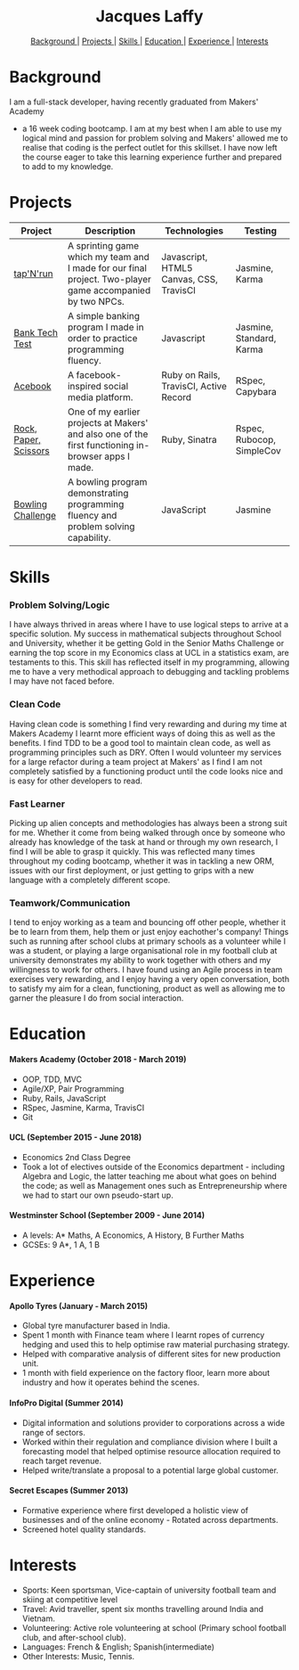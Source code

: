 <h1 align="center"> Jacques Laffy</h1>

<div align="center">

[Background ](#background) |
[Projects ](#projects) |
[Skills ](#skills) |
[Education ](#education) |
[Experience ](#experience) |
[Interests](#interests)

</div>

# Background

I am a full-stack developer, having recently graduated from Makers' Academy
- a 16 week coding bootcamp. I am at my best when I am able to use my logical
mind and passion for problem solving and Makers' allowed me to realise that
coding is the perfect outlet for this skillset. I have now left the course
eager to take this learning experience further and prepared to add to my
knowledge.

# Projects

| Project       | Description                  | Technologies   | Testing   |
|--|--|--|--|
| [tap'N'run](https://github.com/jlaffbabs/tapNrun) | A sprinting game which my team and I made for our final project. Two-player game accompanied by two NPCs. | Javascript, HTML5 Canvas, CSS, TravisCI | Jasmine, Karma |
| [Bank Tech Test](https://github.com/jlaffbabs/bank-tech-test) | A simple banking program I made in order to practice programming fluency. | Javascript | Jasmine, Standard, Karma |
| [Acebook](https://github.com/jlaffbabs/acebook-rails-smoking-dragons) | A facebook-inspired social media platform. | Ruby on Rails, TravisCI, Active Record | RSpec, Capybara |
| [Rock, Paper, Scissors](https://github.com/jlaffbabs/rps-challenge) | One of my earlier projects at Makers' and also one of the first functioning in-browser apps I made. | Ruby, Sinatra | Rspec, Rubocop, SimpleCov |
| [Bowling Challenge](https://github.com/jlaffbabs/bowling-challenge) | A bowling program demonstrating programming fluency and problem solving capability. | JavaScript | Jasmine |

# Skills

### Problem Solving/Logic

I have always thrived in areas where I have to use logical steps to arrive at a specific solution. My success in mathematical subjects throughout School and University, whether it be getting Gold in the Senior Maths Challenge or earning the top score in my Economics class at UCL in a statistics exam, are testaments to this. This skill has reflected itself in my programming, allowing me to have a very methodical approach to debugging and tackling problems I may have not faced before.

### Clean Code

Having clean code is something I find very rewarding and during my time at Makers Academy I learnt more efficient ways of doing this as well as the benefits. I find TDD to be a good tool to maintain clean code, as well as programming principles such as DRY. Often I would volunteer my services for a large refactor during a team project at Makers' as I find I am not completely satisfied by a functioning product until the code looks nice and is easy for other developers to read.

### Fast Learner

Picking up alien concepts and methodologies has always been a strong suit for me. Whether it come from being walked through once by someone who already has knowledge of the task at hand or through my own research, I find I will be able to grasp it quickly. This was reflected many times throughout my coding bootcamp, whether it was in tackling a new ORM, issues with our first deployment, or just getting to grips with a new language with a completely different scope.

### Teamwork/Communication

I tend to enjoy working as a team and bouncing off other people, whether it be to learn from them, help them or just enjoy eachother's company! Things such as running after school clubs at primary schools as a volunteer while I was a student, or playing a large organisational role in my football club at university demonstrates my ability to work together with others and my willingness to work for others. I have found using an Agile process in team exercises very rewarding, and I enjoy having a very open conversation, both to satisfy my aim for a clean, functioning, product as well as allowing me to garner the pleasure I do from social interaction.


# Education

#### Makers Academy (October 2018 - March 2019)

- OOP, TDD, MVC
- Agile/XP, Pair Programming
- Ruby, Rails, JavaScript
- RSpec, Jasmine, Karma, TravisCI
- Git

#### UCL (September 2015 - June 2018)

- Economics 2nd Class Degree
- Took a lot of electives outside of the Economics department - including Algebra and Logic, the latter teaching me about what goes on behind the code; as well as Management ones such as Entrepreneurship where we had to start our own pseudo-start up.

#### Westminster School (September 2009 - June 2014)
- A levels: A* Maths, A Economics, A History, B Further Maths
- GCSEs: 9 A*, 1 A, 1 B

# Experience

#### Apollo Tyres (January - March 2015)    
- Global tyre manufacturer based in India.
- Spent 1 month with Finance team where I learnt ropes of currency hedging and
  used this to help optimise raw material purchasing strategy.
- Helped with comparative analysis of different sites for new production unit.
- 1 month with field experience on the factory floor, learn more about industry
  and how it operates behind the scenes.

#### InfoPro Digital (Summer 2014)
- Digital information and solutions provider to corporations across a wide
  range of sectors.
- Worked within their regulation and compliance division where I built
  a forecasting model that helped optimise resource allocation required to
reach target revenue.
- Helped write/translate a proposal to a potential large global customer.

#### Secret Escapes (Summer 2013)
- Formative experience where first developed a holistic view of businesses and
  of the online economy - Rotated across departments.
- Screened hotel quality standards.

# Interests
- Sports: Keen sportsman, Vice-captain of university football team and skiing
  at competitive level
- Travel: Avid traveller, spent six months travelling around India and Vietnam.
- Volunteering: Active role volunteering at school (Primary school football
  club, and after-school club).
- Languages: French & English; Spanish(intermediate)
- Other Interests: Music, Tennis.
